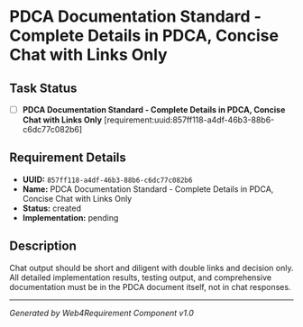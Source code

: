 # PDCA Documentation Standard - Complete Details in PDCA, Concise Chat with Links Only

## Task Status
- [ ] **PDCA Documentation Standard - Complete Details in PDCA, Concise Chat with Links Only** [requirement:uuid:857ff118-a4df-46b3-88b6-c6dc77c082b6]

## Requirement Details

- **UUID:** `857ff118-a4df-46b3-88b6-c6dc77c082b6`
- **Name:** PDCA Documentation Standard - Complete Details in PDCA, Concise Chat with Links Only
- **Status:** created
- **Implementation:** pending

## Description

Chat output should be short and diligent with double links and decision only. All detailed implementation results, testing output, and comprehensive documentation must be in the PDCA document itself, not in chat responses.

---

*Generated by Web4Requirement Component v1.0*